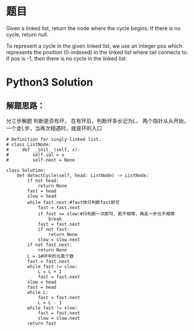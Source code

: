 # 题目

Given a linked list, return the node where the cycle begins. If there is no cycle, return null.

To represent a cycle in the given linked list, we use an integer pos which represents the position (0-indexed) in the linked list where tail connects to. If pos is -1, then there is no cycle in the linked list.

# Python3 Solution
## 解题思路：
分三步解题
判断是否有环，
在有环后，判断环多长记为L，
两个指针从头开始，一个走L步，当再次相遇时，就是环的入口
```
# Definition for singly-linked list.
# class ListNode:
#     def __init__(self, x):
#         self.val = x
#         self.next = None

class Solution:
    def detectCycle(self, head: ListNode) -> ListNode:
        if not head:
            return None
        fast = head
        slow = head
        while fast.next:#fast快只判断fast即可
            fast = fast.next
            if fast == slow:#只判断一次即可，若不相等，再走一步也不相等
                break
            fast = fast.next
            if not fast:
                return None
            slow = slow.next
        if not fast.next:
            return None
        L = 1#环中的元素个数
        fast = fast.next
        while fast != slow:
            L = L + 1
            fast = fast.next
        slow = head
        fast = head
        while L:
            fast = fast.next
            L = L - 1
        while fast != slow:
            fast = fast.next
            slow = slow.next
        return fast
```
